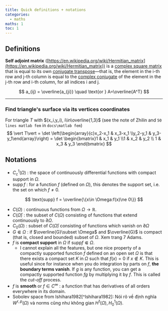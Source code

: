 ```yaml
---
title: Quick definitions + notations
categories:
  - maths
maths: 1
toc: 1
---
```


## Definitions

**Self adjoint matrix** ([https://en.wikipedia.org/wiki/Hermitian_matrix](https://en.wikipedia.org/wiki/Hermitian_matrix))  is a [complex square matrix](https://en.wikipedia.org/wiki/Complex_square_matrix) that is equal to its own [conjugate transpose](https://en.wikipedia.org/wiki/Conjugate_transpose)—that is, the element in the i-th row and j-th column is equal to the [complex conjugate](https://en.wikipedia.org/wiki/Complex_conjugate) of the element in the j-th row and i-th column, for all indices i and j.

$$
a_{ij} = \overline{a_{ji}} \quad \text{or } A=\overline{A^T}
$$

---

### Find triangle's surface via its vertices coordinates

For triangle $T$ with $(x_i,y_i), i\in\overline{1,3}$ (see the note of Zhilin and `50 lines matlab fem`  in `docs\matlab fem`)
$$
\vert T\vert  = \det \left(\begin{array}{c}x_2-x_1 & x_3-x_1 \\y_2-y_1 & y_3-y_1\end{array}\right) = \det \begin{bmatrix}1 & x_1 & y_1 \\1 & x_2 & y_2 \\ 1 & x_3 & y_3 \end{bmatrix}
$$

## Notations

- $C^1_c(\Omega)$ : the space of continuously differential functions with compact support in $\Omega$. 
- $\text{supp}\,f$ : for a function $f$ (defined on $\Omega$), this denotes the support set, i.e. the set on which $f\ne 0$.

$$
\text{supp} f = \overline{\{x\in \Omega:f(x)\ne 0\}}
$$

- $C(\Omega)$ : continuous functions from $\Omega \to \mathbb{R}$.
- $C(\bar{\Omega})$ : the subset of $C(\Omega)$ consisting of functions that extend continuously to $\partial \Omega$.
- $C_0(\Omega)$ : subset of $C(\bar{\Omega})$ consisting of functions which vanish on $\partial\Omega$
- $G\Subset \Omega$ : if $\overline{G}\subset \Omega$ and $\overline{G}$ is compact (that is, closed and bounded) subset of $\Omega$. Xem trang 7 Adams.
- $f$ is **compact support** in $\Omega$ if $\text{supp}f\Subset \Omega$.
  - I cannot explain all the features, but one nice property of a compactly supported function $f$ defined on an open set $\Omega$ is that there exists a compact set $K$ in $\Omega$ such that $f(x)=0$ if $x\not\in K$. This is useful since for instance when you do integration by parts on $f$, **the boundary terms vanish**. If $g$ is any function, you can get a compactly supported function $fg$ by multiplying it by $f$. This is called the *cut-off* process.
- $f$ is **smooth** or $f\in C^{\infty}$ : a function that has derivatives of all orders everywhere in its domain.
- Sobolev space from Ishihara1982[^Ishihara1982]: Nói rõ về định nghĩa $W^{r,p}(\Omega)$ và norms cũng như không gian $H^1(\Omega),H^1_0(\Omega)$.



